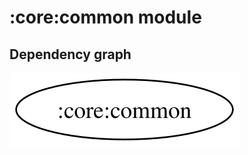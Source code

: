 # :core:common module
## Dependency graph
![Dependency graph](../../docs/images/graphs/dep_graph_core_common.svg)
